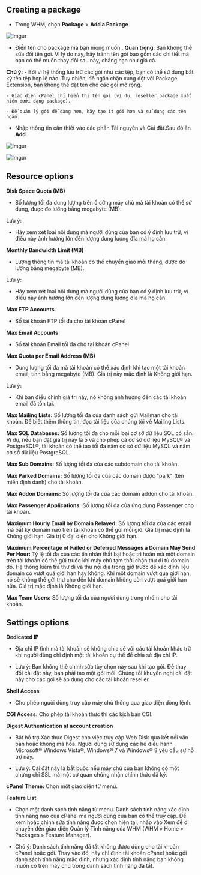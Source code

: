 ## Creating a package
- Trong WHM, chọn **Package** > **Add a Package**

![Imgur](https://i.imgur.com/axGqqgw.png)

- Điền tên cho package mà bạn mong muốn . 
**Quan trọng**: Bạn không thể sửa đổi tên gói. Vì lý do này, hãy tránh tên gói bao gồm các chi tiết mà bạn có thể muốn thay đổi sau này, chẳng hạn như giá cả.

**Chú ý:**
	- Bởi vì hệ thống lưu trữ các gói như các tệp, bạn có thể sử dụng bất kỳ tên tệp hợp lệ nào. Tuy nhiên, để ngăn chặn xung đột với Package Extension, bạn không thể đặt tên cho các gói mở rộng.

	- Giao diện cPanel chỉ hiển thị tên gói (ví dụ, reseller_package xuất hiện dưới dạng package).

	- Để quản lý gói dễ dàng hơn, hãy tạo ít gói hơn và sử dụng các tên ngắn.

- Nhập thông tin cần thiết vào các phần Tài nguyên và Cài đặt.Sau đó ấn **Add**

![Imgur](https://i.imgur.com/ezcYZjY.png)

![Imgur](https://i.imgur.com/dBA5bvg.png)

## Resource options
**Disk Space Quota (MB)**
- Số lượng tối đa dung lượng trên ổ cứng máy chủ mà tài khoản có thể sử dụng, được đo lường bằng megabyte (MB).

Lưu ý:
- Hãy xem xét loại nội dung mà người dùng của bạn có ý định lưu trữ, vì điều này ảnh hưởng lớn đến lượng dung lượng đĩa mà họ cần.

**Monthly Bandwidth Limit (MB)**
- Lượng thông tin mà tài khoản có thể chuyển giao mỗi tháng, được đo lường bằng megabyte (MB).

Lưu ý:
- Hãy xem xét loại nội dung mà người dùng của bạn có ý định lưu trữ, vì điều này ảnh hưởng lớn đến lượng dung lượng đĩa mà họ cần.

**Max FTP Accounts**
- Số tài khoản FTP tối đa cho tài khoản cPanel

**Max Email Accounts**
- Số tài khoản Email tối đa cho tài khoản cPanel

**Max Quota per Email Address (MB)**
- Dung lượng tối đa mà tài khoản có thể xác định khi tạo một tài khoản email, tính bằng megabyte (MB). Giá trị này mặc định là Không giới hạn.

Lưu ý:
- Khi bạn điều chỉnh giá trị này, nó không ảnh hưởng đến các tài khoản email đã tồn tại.

**Max Mailing Lists:** Số lượng tối đa của danh sách gửi Mailman cho tài khoản. Để biết thêm thông tin, đọc tài liệu của chúng tôi về Mailing Lists.

**Max SQL Databases:** Số lượng tối đa cho mỗi loại cơ sở dữ liệu SQL có sẵn. Ví dụ, nếu bạn đặt giá trị này là 5 và cho phép cả cơ sở dữ liệu MySQL® và PostgreSQL®, tài khoản có thể tạo tối đa năm cơ sở dữ liệu MySQL và năm cơ sở dữ liệu PostgreSQL.

**Max Sub Domains:** Số lượng tối đa của các subdomain cho tài khoản.

**Max Parked Domains:** Số lượng tối đa của các domain được "park" (tên miền định danh) cho tài khoản.

**Max Addon Domains:** Số lượng tối đa của các domain addon cho tài khoản.

**Max Passenger Applications:** Số lượng tối đa của ứng dụng Passenger cho tài khoản.

**Maximum Hourly Email by Domain Relayed:** Số lượng tối đa của các email mà bất kỳ domain nào trên tài khoản có thể gửi mỗi giờ. Giá trị mặc định là Không giới hạn. Giá trị 0 đại diện cho Không giới hạn.

**Maximum Percentage of Failed or Deferred Messages a Domain May Send Per Hour:** Tỷ lệ tối đa của các tin nhắn thất bại hoặc trì hoãn mà một domain trên tài khoản có thể gửi trước khi máy chủ tạm thời chặn thư đi từ domain đó. Hệ thống kiểm tra thư đi và thư nội địa trong giờ trước để xác định liệu domain có vượt quá giới hạn hay không. Khi một domain vượt quá giới hạn, nó sẽ không thể gửi thư cho đến khi domain không còn vượt quá giới hạn nữa. Giá trị mặc định là Không giới hạn.

**Max Team Users:** Số lượng tối đa của người dùng trong nhóm cho tài khoản.

## Settings options
**Dedicated IP**
- Địa chỉ IP tĩnh mà tài khoản sẽ không chia sẻ với các tài khoản khác trừ khi người dùng chỉ định một tài khoản cụ thể để chia sẻ địa chỉ IP.

- Lưu ý: Bạn không thể chỉnh sửa tùy chọn này sau khi tạo gói. Để thay đổi cài đặt này, bạn phải tạo một gói mới. Chúng tôi khuyến nghị cài đặt này cho các gói sẽ áp dụng cho các tài khoản reseller.

**Shell Access**
- Cho phép người dùng truy cập máy chủ thông qua giao diện dòng lệnh.

**CGI Access:** Cho phép tài khoản thực thi các kịch bản CGI.

**Digest Authentication at account creation**
- Bật hỗ trợ Xác thực Digest cho việc truy cập Web Disk qua kết nối văn bản hoặc không mã hóa. Người dùng sử dụng các hệ điều hành Microsoft® Windows Vista®, Windows® 7 và Windows® 8 yêu cầu sự hỗ trợ này.

- Lưu ý: Cài đặt này là bắt buộc nếu máy chủ của bạn không có một chứng chỉ SSL mà một cơ quan chứng nhận chính thức đã ký.

**cPanel Theme:** Chọn một giao diện từ menu.

**Feature List**
- Chọn một danh sách tính năng từ menu. Danh sách tính năng xác định tính năng nào của cPanel mà người dùng của bạn có thể truy cập. Để xem hoặc chỉnh sửa tính năng được chọn hiện tại, nhấp vào Xem để di chuyển đến giao diện Quản lý Tính năng của WHM (WHM » Home » Packages » Feature Manager).

- Chú ý: Danh sách tính năng đã tắt không được dùng cho tài khoản cPanel hoặc gói. Thay vào đó, hãy chỉ định tài khoản cPanel hoặc gói danh sách tính năng mặc định, nhưng xác định tính năng bạn không muốn có trên máy chủ trong danh sách tính năng đã tắt.

